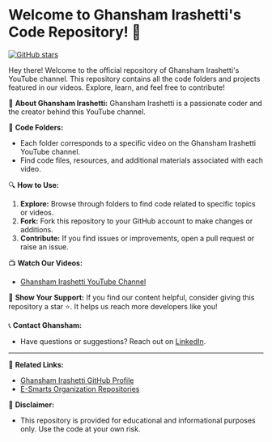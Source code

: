 # Welcome to Ghansham Irashetti's Code Repository! 🚀

[![GitHub stars](https://img.shields.io/github/stars/E-Smarts?style=plastic)](https://github.comE-Smarts/)

Hey there! Welcome to the official repository of Ghansham Irashetti's YouTube channel. This repository contains all the code folders and projects featured in our videos. Explore, learn, and feel free to contribute!

🎥 **About Ghansham Irashetti:**
Ghansham Irashetti is a passionate coder and the creator behind this YouTube channel. 

📁 **Code Folders:**
- Each folder corresponds to a specific video on the Ghansham Irashetti YouTube channel.
- Find code files, resources, and additional materials associated with each video.

🔍 **How to Use:**
1. **Explore:** Browse through folders to find code related to specific topics or videos.
2. **Fork:** Fork this repository to your GitHub account to make changes or additions.
3. **Contribute:** If you find issues or improvements, open a pull request or raise an issue.

📺 **Watch Our Videos:**
- [Ghansham Irashetti YouTube Channel](https://www.youtube.com/channel/UCgwQpCgIctzeGCkJ88xHRxA)

🌟 **Show Your Support:**
If you find our content helpful, consider giving this repository a star ⭐️. It helps us reach more developers like you!

📞 **Contact Ghansham:**
- Have questions or suggestions? Reach out on [LinkedIn](https://www.linkedin.com/in/ghansham-irshetti/).

---

🔗 **Related Links:**
- [Ghansham Irashetti GitHub Profile](https://github.com/Ghanasham2004/)
- [E-Smarts Organization Repositories](https://github.com/orgs/E-Smarts/repositories)

🚧 **Disclaimer:**
- This repository is provided for educational and informational purposes only. Use the code at your own risk.


